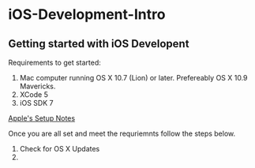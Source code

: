 iOS-Development-Intro
=====================

Getting started with iOS Developent
-----------------------------------

Requirements to get started:

1. Mac computer running OS X 10.7 (Lion) or later. Prefereably OS X 10.9 Mavericks.
2. XCode 5
3. iOS SDK 7

[Apple's Setup Notes](https://developer.apple.com/library/ios/referencelibrary/GettingStarted/RoadMapiOS/index.html#//apple_ref/doc/uid/TP40011343)


Once you are all set and meet the requriemnts follow the steps below.

1. Check for OS X Updates
2. 
